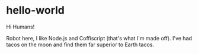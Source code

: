 # hello-world

Hi Humans!

Robot here, I like Node.js and Coffiscript (that's what I'm made off).
I've had tacos on the moon and find them far superior to Earth tacos.
